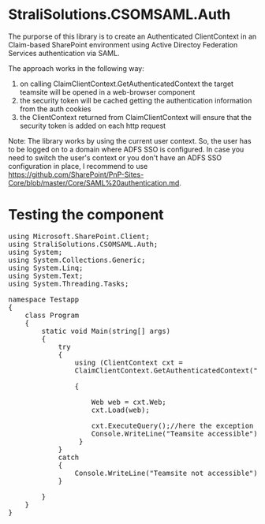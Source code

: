 # StraliSolutions.CSOMSAML.Auth
The purporse of this library is to create an Authenticated ClientContext in an Claim-based SharePoint environment using Active Directoy Federation Services authentication via SAML. 

The approach works in the following way:
  1. on calling ClaimClientContext.GetAuthenticatedContext the target teamsite will be opened in a web-browser component
  2. the security token will be cached getting the authentication information from the auth cookies
  3. the ClientContext returned from ClaimClientContext will ensure that the security token is added on each http request
   
Note: The library works by using the current user context. So, the user has to be logged on to a domain where ADFS SSO is configured. In case you need to switch the user's context or you don't have an ADFS SSO configuration in place, I recommend to use https://github.com/SharePoint/PnP-Sites-Core/blob/master/Core/SAML%20authentication.md.

# Testing the component
<pre>
using Microsoft.SharePoint.Client;
using StraliSolutions.CSOMSAML.Auth;
using System;
using System.Collections.Generic;
using System.Linq;
using System.Text;
using System.Threading.Tasks;

namespace Testapp
{
    class Program
    {
        static void Main(string[] args)
        {
            try
            {
                using (ClientContext cxt = 
                ClaimClientContext.GetAuthenticatedContext("https://mywebapp.onmydomain.com/sites/teamsite"))
                
                { 

                    Web web = cxt.Web;
                    cxt.Load(web);

                    cxt.ExecuteQuery();//here the exception is thrown, when team site does not exist
                    Console.WriteLine("Teamsite accessible");
                 }
            }
            catch 
            {
                Console.WriteLine("Teamsite not accessible");
            }

        }
    }
}
</pre>
